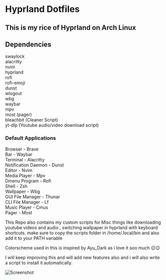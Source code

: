 # Hyprland Dotfiles  

## This is my rice of Hyprland on Arch Linux

## Dependencies  
swaylock  
alacritty  
nvim  
hyprland  
rofi  
rofi-emoji  
dunst  
wlogout  
wbg  
waybar  
mpv  
most (pager)  
bleachbit (Cleaner Script)  
yt-dlp (Youtube audio/video download script)  

### Default Applications  

Browser - Brave  
Bar - Waybar  
Terminal - Alacritty  
Notification Daemon - Dunst  
Editor - Nvim  
Media Player - Mpv  
Dmenu Program - Rofi  
Shell - Zsh  
Wallpaper - Wbg  
GUI File Manager - Thunar  
CLI File Manager - Lf  
Music Player  - Cmus  
Pager - Most  

This Repo also contains my custom scripts for Misc things like downloading youtube videos and audio , switching wallpaper in hyprland with keyboard shortcuts.
make sure to copy the scripts folder in /home/.local/bin and also add it to your PATH variable


Colorscheme used in this is inspired by Ayu_Dark as i love it soo much 😉😉  

I will keep improving this and will add new features also and i will also write a script to install it automatically.  

![Screenshot](img.png)
